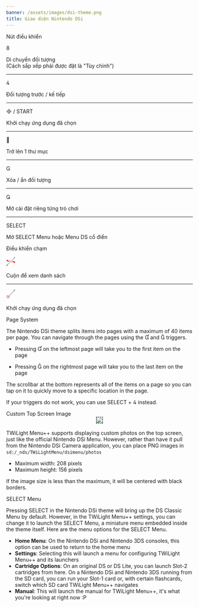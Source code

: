 ```yaml
---
banner: /assets/images/dsi-theme.png
title: Giao diện Nintendo DSi
---
```


<div id="button-controls" class="section-title">Nút điều khiển</div>
<div class="section-body">
    <div class="button-action-group">
        <p class="button-action button">&#xE079;</p>
        <p class="button-action-text">Di chuyển đối tượng<br>(Cách sắp xếp phải được đặt là "Tùy chỉnh")</p>
    </div>
    <hr>
    <div class="button-action-group">
        <p class="button-action button">&#xE07E;</p>
        <p class="button-action-text">Đối tượng trước / kế tiếp</p>
    </div>
    <hr>
    <div class="button-action-group">
        <p class="button-action"><span class="button">&#xE000; /</span> START</p>
        <p class="button-action-text">Khởi chạy ứng dụng đã chọn</p>
    </div>
    <hr>
    <div class="button-action-group">
        <p class="button-action button">&#xE001;</p>
        <p class="button-action-text">Trở lên 1 thư mục</p>
    </div>
    <hr>
    <div class="button-action-group">
        <p class="button-action button">&#xE002;</p>
        <p class="button-action-text">Xóa / ẩn đối tượng</p>
    </div>
    <hr>
    <div class="button-action-group">
        <p class="button-action button">&#xE003;</p>
        <p class="button-action-text">Mở cài đặt riêng từng trò chơi</p>
    </div>
    <hr>
    <div class="button-action-group">
        <p class="button-action">SELECT</p>
        <p class="button-action-text">Mở SELECT Menu hoặc Menu DS cổ điển</p>
    </div>
</div>

<div id="touch-controls" class="section-title">Điều khiển chạm</div>
<div class="section-body">
    <div class="button-action-group">
        <p class="button-action"><img src="/assets/images/left-right.png"></p>
        <p class="button-action-text">Cuộn để xem danh sách</p>
    </div>
    <hr>
    <div class="button-action-group">
        <p class="button-action"><img src="/assets/images/tap.png"></p>
        <p class="button-action-text">Khởi chạy ứng dụng đã chọn</p>
    </div>
    <!-- <hr>
    <div>
        <p>
            If the Sort Method is set to "Custom", you can drag the icon up to move it.
        </p>
    </div> -->
</div>

<div id="page-system" class="section-title">Page System</div>
<div class="section-body">
    <p>
        The Nintendo DSi theme splits items into pages with a maximum of 40 items per page. You can navigate through the pages using the &#xE004; and &#xE005; triggers.
    </p>
    <ul>
        <li><p>Pressing &#xE004; on the leftmost page will take you to the first item on the page</p></li>
        <li><p>Pressing &#xE005; on the rightmost page will take you to the last item on the page</p></li>
    </ul>
    <p>
        The scrollbar at the bottom represents all of the items on a page so you can tap on it to quickly move to a specific location in the page.
    </p>
    <p>
        If your triggers do not work, you can use SELECT + &#xE07E; instead.
    </p>
</div>

<div id="custom-top-screen-image" class="section-title">Custom Top Screen Image</div>
<div class="section-body">
    <div style="text-align: center;"><img style="border-color: black; border-width: 1px; border-style: dashed;" src="https://raw.githubusercontent.com/DS-Homebrew/TWiLightMenu/master/romsel_dsimenutheme/nitrofiles/languages/{{ page.collection }}/photo_default.png"></div>
    <p>TWiLight Menu++ supports displaying custom photos on the top screen, just like the official Nintendo DSi Menu. However, rather than have it pull from the Nintendo DSi Camera application, you can place PNG images in <code class="language-plaintext wrap">sd:/_nds/TWiLightMenu/dsimenu/photos</code></p>
    <ul>
        <li>Maximum width: 208 pixels</li>
        <li>Maximum height: 156 pixels</li>
    </ul>
    <p>If the image size is less than the maximum, it will be centered with black borders.</p>
</div>

<div id="select-menu" class="section-title">SELECT Menu</div>
<div class="section-body">
    <p>
        Pressing SELECT in the Nintendo DSi theme will bring up the DS Classic Menu by default. However, in the TWiLight Menu++ settings, you can change it to launch the SELECT Menu, a miniature menu embedded inside the theme itself. Here are the menu options for the SELECT Menu.
    </p>
    <ul>
        <li><strong>Home Menu</strong>: On the Nintendo DSi and Nintendo 3DS consoles, this option can be used to return to the home menu</li>
        <li><strong>Settings</strong>: Selecting this will launch a menu for configuring TWiLight Menu++ and its launchers</li>
        <li><strong>Cartridge Options</strong>: On an original DS or DS Lite, you can launch Slot-2 cartridges from here. On a Nintendo DSi and Nintendo 3DS running from the SD card, you can run your Slot-1 card or, with certain flashcards, switch which SD card TWiLight Menu++ navigates</li>
        <li><strong>Manual</strong>: This will launch the manual for TWiLight Menu++, it's what you're looking at right now :P</li>
    </ul>
</div>
